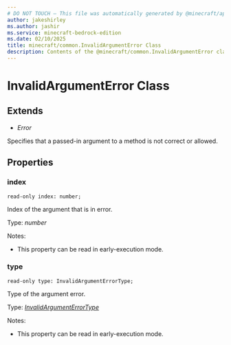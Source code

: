 ```yaml
---
# DO NOT TOUCH — This file was automatically generated by @minecraft/api-docs-generator, to report problems file an issue at https://github.com/Mojang/minecraft-scripting-libraries
author: jakeshirley
ms.author: jashir
ms.service: minecraft-bedrock-edition
ms.date: 02/10/2025
title: minecraft/common.InvalidArgumentError Class
description: Contents of the @minecraft/common.InvalidArgumentError class.
---
```

# InvalidArgumentError Class

## Extends
- *Error*

Specifies that a passed-in argument to a method is not correct or allowed.

## Properties

### **index**
`read-only index: number;`

Index of the argument that is in error.

Type: *number*

Notes:
  - This property can be read in early-execution mode.

### **type**
`read-only type: InvalidArgumentErrorType;`

Type of the argument error.

Type: [*InvalidArgumentErrorType*](InvalidArgumentErrorType.md)

Notes:
  - This property can be read in early-execution mode.
